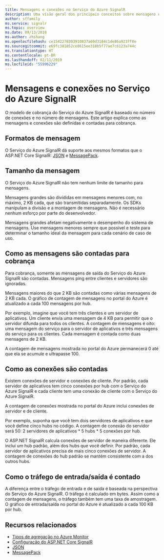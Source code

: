 ```yaml
---
title: Mensagens e conexões no Serviço do Azure SignalR
description: Uma visão geral dos principais conceitos sobre mensagens e conexões no Serviço do Azure SignalR.
author: sffamily
ms.service: signalr
ms.topic: overview
ms.date: 09/13/2018
ms.author: zhshang
ms.openlocfilehash: ce1542278303910837a69d3184c1de86a9237f8e
ms.sourcegitcommit: e69fc381852ce8615ee318b5f77ae7c6123a744c
ms.translationtype: HT
ms.contentlocale: pt-BR
ms.lasthandoff: 02/11/2019
ms.locfileid: "55996229"
---
```

# <a name="messages-and-connections-in-azure-signalr-service"></a>Mensagens e conexões no Serviço do Azure SignalR

O modelo de cobrança do Serviço do Azure SignalR é baseado no número de conexões e no número de mensagens. Este artigo explica como as mensagens e conexões são definidas e contadas para cobrança.


## <a name="message-formats"></a>Formatos de mensagem 

O Serviço do Azure SignalR dá suporte aos mesmos formatos que o ASP.NET Core SignalR: [JSON](https://www.json.org/) e [MessagePack](/aspnet/core/signalr/messagepackhubprotocol).

## <a name="message-size"></a>Tamanho da mensagem

O Serviço do Azure SignalR não tem nenhum limite de tamanho para mensagens.

Mensagens grandes são divididas em mensagens menores com, no máximo, 2 KB cada, que são transmitidas separadamente. Os SDKs manipulam a divisão e a montagem de mensagens. Não é necessário nenhum esforço por parte do desenvolvedor.

Mensagens grandes afetam negativamente o desempenho do sistema de mensagens. Use mensagens menores sempre que possível e teste para determinar o tamanho ideal da mensagem para cada cenário de caso de uso.

## <a name="how-messages-are-counted-for-billing"></a>Como as mensagens são contadas para cobrança

Para cobrança, somente as mensagens de saída do Serviço do Azure SignalR são contadas. Mensagens ping entre clientes e servidores são ignoradas.

Mensagens maiores do que 2 KB são contadas como várias mensagens de 2 KB cada. O gráfico de contagem de mensagens no portal do Azure é atualizado a cada 100 mensagens por hub.

Por exemplo, imagine que você tem três clientes e um servidor de aplicativos. Um cliente envia uma mensagem de 4 KB para permitir que o servidor difunda para todos os clientes. A contagem de mensagens é oito: uma mensagem do serviço para o servidor de aplicativos e três mensagens do serviço para os clientes. Cada mensagem é contada como duas mensagens de 2 KB.

A contagem de mensagens mostrada no portal do Azure permanecerá 0 até que ela se acumule e ultrapasse 100.

## <a name="how-connections-are-counted"></a>Como as conexões são contadas

Existem conexões de servidor e conexões de cliente. Por padrão, cada servidor de aplicativos tem cinco conexões por hub com o Serviço do Azure SignalR e cada cliente tem uma conexão de cliente com o Serviço do Azure SignalR.

A contagem de conexões mostrada no portal do Azure inclui conexões de servidor e de cliente.

Por exemplo, suponha que você tem dois servidores de aplicativos e que você define cinco hubs no código. A contagem de conexão do servidor será 50: 2 servidores de aplicativos * 5 hubs * 5 conexões por hub.

O ASP.NET SignalR calcula conexões de servidor de maneira diferente. Ele inclui um hub padrão, além dos hubs que você definir. Por padrão, cada servidor de aplicativos precisa de mais cinco conexões de servidor. A contagem de conexões do hub padrão se mantém consistente com a dos outros hubs.

## <a name="how-inboundoutbound-traffic-is-counted"></a>Como o tráfego de entrada/saída é contado

A diferença entre o tráfego de entrada e de saída é baseada na perspectiva do Serviço do Azure SignalR. O tráfego é calculado em bytes. Assim como a contagem de mensagens, o tráfego também tem uma taxa de amostragem. O gráfico de entrada/saída no portal do Azure é atualizado a cada 100 KB por hub.

## <a name="related-resources"></a>Recursos relacionados

- [Tipos de agregação no Azure Monitor](/azure/azure-monitor/platform/metrics-supported#microsoftsignalrservicesignalr )
- [Configuração do ASP.NET Core SignalR](/aspnet/core/signalr/configuration)
- [JSON](https://www.json.org/)
- [MessagePack](/aspnet/core/signalr/messagepackhubprotocol)